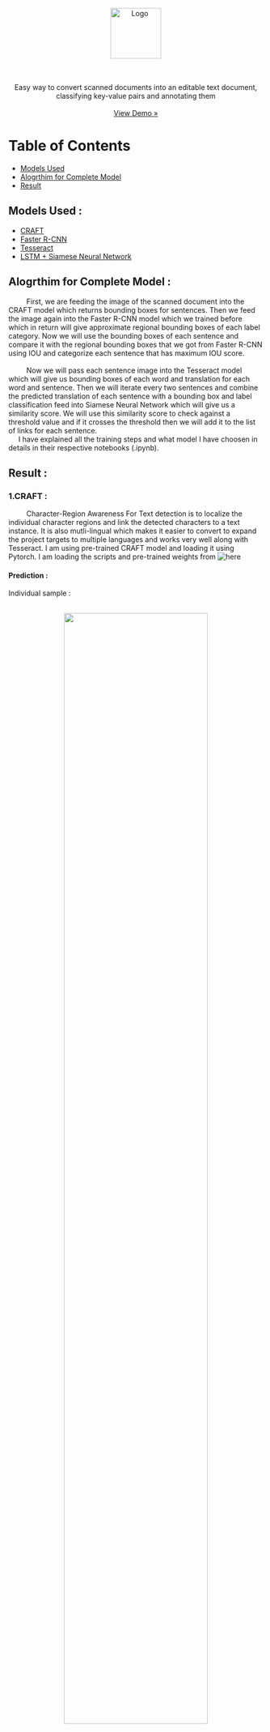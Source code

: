 <div id="top"></div>

<br />
<div align="center">
  <a href="https://github.com/othneildrew/Best-README-Template">
    <img src="https://user-images.githubusercontent.com/57902078/148179403-5510f033-b751-4ff5-92fb-1b7fe1006728.jpeg" alt="Logo" width="100" height="100">
  </a>

  <p align="center"  style="text-align:center">
    <br><br>Easy way to convert scanned documents into an editable text document,<br> classifying key-value pairs and annotating them
    <br><br>
    <a href="http://frozenwolf-ocr.westeurope.cloudapp.azure.com:5000/home">View Demo »</a>
  </p>
</div>


Table of Contents
=================
   * [Models Used](#Models-Used)
   * [Alogrthim for Complete Model](#Alogrthim-for-Complete-Model)
   * [Result](#Result)

## Models Used :
   * [CRAFT](https://github.com/FrozenWolf-Cyber/OCR/blob/master/training/craft_tesseract_demo.ipynb)
   * [Faster R-CNN](https://github.com/FrozenWolf-Cyber/OCR/blob/master/training/Faster_R-CNN.ipynb)
   * [Tesseract](https://github.com/FrozenWolf-Cyber/OCR/blob/master/training/craft_tesseract_demo.ipynb)
   * [LSTM + Siamese Neural Network](https://github.com/FrozenWolf-Cyber/OCR/blob/master/training/Siamese-NeuralNetwork.ipynb)

## Alogrthim for Complete Model :
&nbsp;&nbsp;&nbsp;&nbsp;&nbsp;&nbsp;&nbsp;&nbsp; First, we are feeding the image of the scanned document into the CRAFT model which returns bounding boxes for sentences. Then we feed the image again into the Faster R-CNN model which we trained before which in return will give approximate regional bounding boxes of each label category. Now we will use the bounding boxes of each sentence and compare it with the regional bounding boxes that we got from Faster R-CNN using IOU and categorize each sentence that has maximum IOU score.<br><br>
&nbsp;&nbsp;&nbsp;&nbsp;&nbsp;&nbsp;&nbsp;&nbsp; Now we will pass each sentence image into the Tesseract model which will give us bounding boxes of each word and translation for each word and sentence. Then we will iterate every two sentences and combine the predicted translation of each sentence with a bounding box and label classification feed into Siamese Neural Network which will give us a similarity score. We will use this similarity score to check against a threshold value and if it crosses the threshold then we will add it to the list of links for each sentence.<br>
&nbsp;&nbsp;&nbsp;&nbsp; I have explained all the training steps and what model I have choosen in details in their respective notebooks (.ipynb).<br>

## Result :
### 1.CRAFT :
&nbsp;&nbsp;&nbsp;&nbsp;&nbsp;&nbsp;&nbsp;&nbsp; Character-Region Awareness For Text detection is to localize the individual character regions and link the detected characters to a text instance. It is also mutli-lingual which makes it easier to convert to expand the project targets to multiple languages and works very well along with Tesseract. I am using pre-trained CRAFT model and loading it using Pytorch. I am loading the scripts and pre-trained weights from ![here](https://github.com/clovaai/CRAFT-pytorch)
#### Prediction :
Individual sample : <br><br>
<p align="center">
<img src="https://user-images.githubusercontent.com/57902078/148230888-fd4ec20b-71ef-4300-952b-960f7bffe7e0.png" width=75% height=75%>
</p>
<br>
Comparing it against ground truth :<br><br>
<p align="center">
<img src="https://user-images.githubusercontent.com/57902078/148240201-61cdce20-6ea7-4f66-9c2a-f3c89ca4343d.png" width=100% height=100%>
</p>

<br>
(Prediction on the right, ground truth on the left)
<br><br>

### 2.Faster R-CNN :
&nbsp;&nbsp;&nbsp;&nbsp;&nbsp;&nbsp;&nbsp;&nbsp; Faster R-CNN is a deep convolutional network used for object detection, that appears to the user as a single, end-to-end, unified network. The network can accurately and quickly predict the locations of different objects. I am using regional label bounding box outputs Faster R-CNN along with CRAFT bouding box to classify the labels of the sentences by calculating the maximum Intersection Over Union (IOU) value. It is normally trained to classify 4 labels accoding FUNSD dataset but the output has been restricted to 3 classes (merging header and questions into key) while running in server or for evaluation

#### Loss vs Epoch :
The model is trained for over 50 epochs.<br><br>
<p align="center">
<img src="https://user-images.githubusercontent.com/57902078/148232074-0a8f69e4-cbd0-4df7-89f7-46d9f6e5dcb9.png" width=75% height=75%>
</p>

#### Predictions :
Individual sample : <br><br>
<p align="center">
<img src="https://user-images.githubusercontent.com/57902078/148232388-23e55ec2-ca7f-4fb1-96bc-f6a029da9a6b.png" width=75% height=75%>
</p>

<br><br>

Comparing it against ground truth :<br><br>
<p align="center">
<img src="https://user-images.githubusercontent.com/57902078/148240835-76158065-9365-47d8-8c9a-185230b30823.png" width=100% height=100%>
</p>
(Prediction on the Left, ground truth on the right)
<br><br>

### 3.Tesseract :
&nbsp;&nbsp;&nbsp;&nbsp;&nbsp;&nbsp;&nbsp;&nbsp;Tesseract is an OCR engine with support for unicode and the ability to recognize more than 100 languages out of the box. It can be trained to recognize other languages. I am using it to get bounding boxes for each word in a sentence and also to get translation seperately from each sentence and it's respective words in it. Tesseract module must be first installed to use it while Pytesseract library is used to access it using Python.

#### Predictions :
![Tesseract_Word_Bounding_Box](https://user-images.githubusercontent.com/57902078/148233309-9cd488dd-29ea-4ddd-8e62-dc10e3b5cabf.png)
<br><br>

### 4.LSTM + Siamese Neural Netowrk :
&nbsp;&nbsp;&nbsp;&nbsp;&nbsp;&nbsp;&nbsp;&nbsp;Long Short Term Memory networks – usually just called “LSTMs” – are a special kind of RNN, capable of learning long-term dependencies.LSTMs are explicitly designed to avoid the long-term dependency problem. Siamese Neural Network is a class of neural network architectures that contain two or more identical subnetworks. ‘identical’ here means, they have the same configuration with the same parameters and weights.It is used to find the similarity of the inputs by comparing its feature vectors.<br><br>
&nbsp;&nbsp;&nbsp;&nbsp;&nbsp;&nbsp;&nbsp;&nbsp; I am taking a fixed size of 80 words (way over the average words in a sentence which is <30) and feeding it to pre-trained embedding layer which is loaded with GloVe word embedding weights which can be downloaded [here](https://nlp.stanford.edu/projects/glove/). The word embeddings (output dimention is (30,50)) that we get from embedding layer is passed onto a LSTM layer which will give the feature representation of each sentence (output shape 30,64) of each sentences. We are then combining these feature representation with the labels classified, bouding boxes from the Faster R-CNN and CRAFT model (Output shape : 64+4+1). Now we will find absolute difference between every two sentences and pass them to Linear layers finally giving us the similarity score. <br>

#### Model Summary :
```
==========================================================================================
Layer (type:depth-idx)                   Output Shape              Param #
==========================================================================================
siamese_multi_head                       --                        --
├─Embedding: 1-1                         [1, 30, 50]               20,000,100
├─LSTM: 1-2                              [1, 30, 64]               62,976
├─Embedding: 1-3                         [1, 30, 50]               (recursive)
├─LSTM: 1-4                              [1, 30, 64]               (recursive)
├─Linear: 1-5                            [1, 1]                    2
├─Linear: 1-6                            [1, 1]                    (recursive)
├─Linear: 1-7                            [1, 32]                   2,240
├─Linear: 1-8                            [1, 1]                    33
==========================================================================================
Total params: 20,065,351
Trainable params: 20,065,351
Non-trainable params: 0
Total mult-adds (M): 43.78
==========================================================================================
Input size (MB): 0.00
Forward/backward pass size (MB): 0.03
Params size (MB): 80.26
Estimated Total Size (MB): 80.29
==========================================================================================
```
<br><br>

#### Model Metrics :

##### 1.Loss vs Epoch :
<p align="center">
<img src="https://user-images.githubusercontent.com/57902078/148237878-be4294cd-2aaf-4cf4-a320-e375f8e511fc.png" width=70% height=70%>
</p>

<br>

##### 2.F-Score vs Epoch :
<p align="center">
<img src="https://user-images.githubusercontent.com/57902078/148238038-0c24bfde-3d6f-4e71-8984-cbecb02029c6.png" width=70% height=70%>
</p>

<br>

##### 3.Recall vs Epoch :
<p align="center">
<img src="https://user-images.githubusercontent.com/57902078/148237716-f9fe06db-c3a6-4261-92f3-1195e0a2b5de.png" width=70% height=70%>
</p>

<br>

##### 4.Precision vs Epoch :
<p align="center">
<img src="https://user-images.githubusercontent.com/57902078/148237657-6d6ab0e7-1e77-4b55-a92b-0fea88bfa71e.png" width=70% height=70%>
</p>

<br>

##### 5.Accuracy vs Epoch :
Best Validation Accuracy is ``` 92.1232 ``` 

<br><br>
<p align="center">
<img src="https://user-images.githubusercontent.com/57902078/148237479-0b7daa5a-bb9a-47e3-8f09-788409be4175.png" width=70% height=70%>
</p>

<br>

<p align="center">
<img src="https://user-images.githubusercontent.com/57902078/148237613-cd970b54-7292-48ba-8a51-c579ac37607e.png" width=70% height=70%>
</p>

